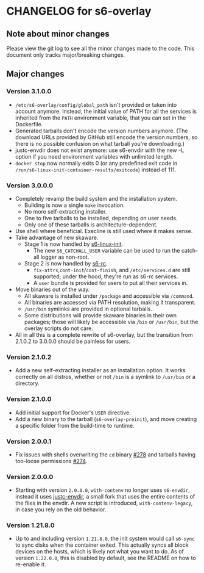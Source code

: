 # CHANGELOG for s6-overlay

## Note about minor changes

Please view the git log to see all the minor changes made to the code. This document only tracks major/breaking changes.

## Major changes

### Version 3.1.0.0

* `/etc/s6-overlay/config/global_path` isn't provided or taken into
account anymore. Instead, the initial value of PATH for all the services
is inherited from the `PATH` environment variable, that you can set
in the Dockerfile.
* Generated tarballs don't encode the version numbers anymore.
(The download URLs provided by GitHub still encode the version numbers,
so there is no possible confusion on what tarball you're downloading.)
* justc-envdir does not exist anymore: use s6-envdir with the new -L
option if you need environment variables with unlimited length.
* `docker stop` now normally exits 0 (or any predefined exit code
in `/run/s6-linux-init-container-results/exitcode`) instead of 111.

### Version 3.0.0.0

* Completely revamp the build system and the installation system.
  * Building is now a single `make` invocation.
  * No more self-extracting installer.
  * One to five tarballs to be installed, depending on user needs.
  * Only one of these tarballs is architecture-dependent.
* Use shell where beneficial. Execline is still used where it makes sense.
* Take advantage of new skaware.
  * Stage 1 is now handled by [s6-linux-init](https://skarnet.org/software/s6-linux-init/).
    * The new `S6_CATCHALL_USER` variable can be used to run the catch-all logger as non-root.
  * Stage 2 is now handled by [s6-rc](https://skarnet.org/software/s6-rc/).
    * `fix-attrs`,`cont-init`/`cont-finish`, and `/etc/services.d` are
still supported; under the hood, they're run as s6-rc services.
    * A `user` bundle is provided for users to put all their services in.
* Move binaries out of the way.
  * All skaware is installed under `/package` and accessible via `/command`.
  * All binaries are accessed via PATH resolution, making it transparent.
  * `/usr/bin` symlinks are provided in optional tarballs.
  * Some distributions will provide skaware binaries in their own packages;
those will likely be accessible via `/bin` or `/usr/bin`, but the overlay
scripts do not care.
* All in all this is a complete rewrite of s6-overlay, but the transition
from 2.1.0.2 to 3.0.0.0 should be painless for users.

### Version 2.1.0.2

* Add a new self-extracting installer as an installation
  option. It works correctly on all distros, whether or not `/bin` is a
  symlink to `/usr/bin` or a directory.

### Version 2.1.0.0

* Add initial support for Docker's `USER` directive.
* Add a new binary to the tarball (`s6-overlay-preinit`), and move creating
  a specific folder from the build-time to runtime.

### Version 2.0.0.1

* Fix issues with shells overwriting the `cd`
  binary [#278](https://github.com/just-containers/s6-overlay/issues/278)
  and tarballs having too-loose permissions [#274](https://github.com/just-containers/s6-overlay/issues/274).

### Version 2.0.0.0

* Starting with version `2.0.0.0`, `with-contenv` no longer uses `s6-envdir`, instead it
  uses [justc-envdir](https://github.com/just-containers/justc-envdir), a small fork that
  uses the entire contents of the files in the envdir. A new script is introduced, `with-contenv-legacy`,
  in case you rely on the old behavior.

### Version 1.21.8.0

* Up to and including version `1.21.8.0`, the init system would call `s6-sync` to sync disks when
  the container exited. This actually syncs all block devices on the hosts, which is
  likely not what you want to do. As of version `1.22.0.0`, this is disabled by default, see the
  README on how to re-enable it.
